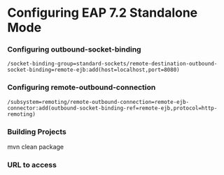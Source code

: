 # Configuring EAP 7.2 Standalone Mode

### Configuring outbound-socket-binding
    /socket-binding-group=standard-sockets/remote-destination-outbound-socket-binding=remote-ejb:add(host=localhost,port=8080) 
    
### Configuring remote-outbound-connection

    /subsystem=remoting/remote-outbound-connection=remote-ejb-connector:add(outbound-socket-binding-ref=remote-ejb,protocol=http-remoting)
    
### Building Projects

   mvn clean package
   
### URL to access
